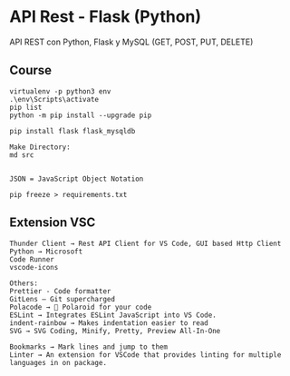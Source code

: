 # API Rest - Flask (Python)
API REST con Python, Flask y MySQL (GET, POST, PUT, DELETE)

## Course

```
virtualenv -p python3 env
.\env\Scripts\activate
pip list
python -m pip install --upgrade pip

pip install flask flask_mysqldb

Make Directory:
md src


JSON = JavaScript Object Notation

pip freeze > requirements.txt

```

## Extension VSC

```
Thunder Client → Rest API Client for VS Code, GUI based Http Client
Python → Microsoft
Code Runner
vscode-icons

Others:
Prettier - Code formatter
GitLens — Git supercharged
Polacode → 📸 Polaroid for your code
ESLint → Integrates ESLint JavaScript into VS Code.
indent-rainbow → Makes indentation easier to read
SVG → SVG Coding, Minify, Pretty, Preview All-In-One

Bookmarks → Mark lines and jump to them
Linter → An extension for VSCode that provides linting for multiple languages in on package.

 

```




